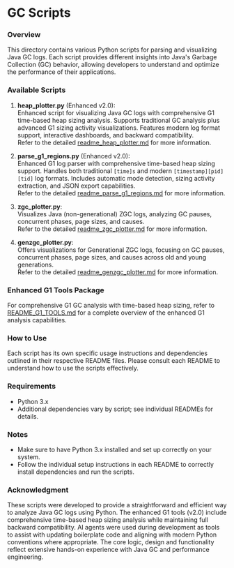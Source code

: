 # GC Scripts

### Overview
This directory contains various Python scripts for parsing and visualizing Java GC logs. Each script provides different insights into Java's Garbage Collection (GC) behavior, allowing developers to understand and optimize the performance of their applications.

### Available Scripts

1. **heap_plotter.py** (Enhanced v2.0):  
   Enhanced script for visualizing Java GC logs with comprehensive G1 time-based heap sizing analysis. Supports traditional GC analysis plus advanced G1 sizing activity visualizations. Features modern log format support, interactive dashboards, and backward compatibility.  
   Refer to the detailed [readme_heap_plotter.md](./readme_heap_plotter.md) for more information.

2. **parse_g1_regions.py** (Enhanced v2.0):  
   Enhanced G1 log parser with comprehensive time-based heap sizing support. Handles both traditional `[time]s` and modern `[timestamp][pid][tid]` log formats. Includes automatic mode detection, sizing activity extraction, and JSON export capabilities.  
   Refer to the detailed [readme_parse_g1_regions.md](./readme_parse_g1_regions.md) for more information.

3. **zgc_plotter.py**:  
   Visualizes Java (non-generational) ZGC logs, analyzing GC pauses, concurrent phases, page sizes, and causes.  
   Refer to the detailed [readme_zgc_plotter.md](./readme_zgc_plotter.md) for more information.

4. **genzgc_plotter.py**:  
   Offers visualizations for Generational ZGC logs, focusing on GC pauses, concurrent phases, page sizes, and causes across old and young generations.  
   Refer to the detailed [readme_genzgc_plotter.md](./readme_genzgc_plotter.md) for more information.

### Enhanced G1 Tools Package
For comprehensive G1 GC analysis with time-based heap sizing, refer to [README_G1_TOOLS.md](./README_G1_TOOLS.md) for a complete overview of the enhanced G1 analysis capabilities.

### How to Use
Each script has its own specific usage instructions and dependencies outlined in their respective README files. Please consult each README to understand how to use the scripts effectively.

### Requirements
- Python 3.x
- Additional dependencies vary by script; see individual READMEs for details.

### Notes
- Make sure to have Python 3.x installed and set up correctly on your system.
- Follow the individual setup instructions in each README to correctly install dependencies and run the scripts.

### Acknowledgment
These scripts were developed to provide a straightforward and efficient way to analyze Java GC logs using Python. The enhanced G1 tools (v2.0) include comprehensive time-based heap sizing analysis while maintaining full backward compatibility. AI agents were used during development as tools to assist with updating boilerplate code and aligning with modern Python conventions where appropriate. The core logic, design and functionality reflect extensive hands-on experience with Java GC and performance engineering.
